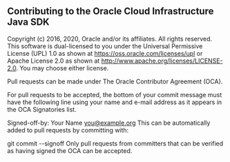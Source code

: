 ## Contributing to the Oracle Cloud Infrastructure Java SDK

Copyright (c) 2016, 2020, Oracle and/or its affiliates. All rights reserved. This software is dual-licensed to you under the Universal Permissive License (UPL) 1.0 as shown at https://oss.oracle.com/licenses/upl or Apache License 2.0 as shown at http://www.apache.org/licenses/LICENSE-2.0. You may choose either license.

Pull requests can be made under The Oracle Contributor Agreement (OCA).

For pull requests to be accepted, the bottom of your commit message must have the following line using your name and e-mail address as it appears in the OCA Signatories list.

Signed-off-by: Your Name <you@example.org>
This can be automatically added to pull requests by committing with:

git commit --signoff
Only pull requests from committers that can be verified as having signed the OCA can be accepted.